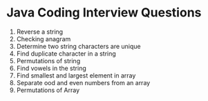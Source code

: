 # Java Coding Interview Questions

1. Reverse a string
2. Checking anagram
3. Determine two string characters are unique
4. Find duplicate character in a string
5. Permutations of string
6. Find vowels in the string
7. Find smallest and largest element in array
8. Separate ood and even numbers from an array
9. Permutations of Array
